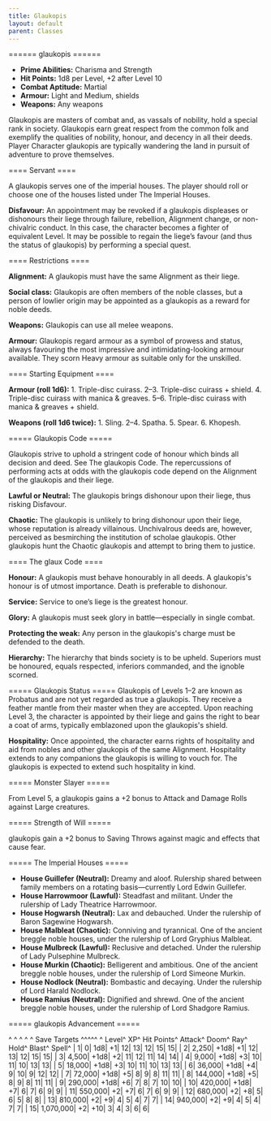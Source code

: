 ```yaml
---
title: Glaukopis
layout: default
parent: Classes
---
```


====== glaukopis ======

  * **Prime Abilities:** Charisma and Strength
  * **Hit Points:** 1d8 per Level, +2 after Level 10
  * **Combat Aptitude:** Martial
  * **Armour:** Light and Medium, shields
  * **Weapons:** Any weapons

Glaukopis are masters of combat and, as vassals of nobility, hold a special rank in society. Glaukopis earn great respect from the common folk and exemplify the qualities of nobility, honour, and decency in all their deeds. Player Character glaukopis are typically wandering the land in pursuit of adventure to prove themselves.

==== Servant ====

A glaukopis serves one of the imperial houses. The player should roll or choose one of the houses listed under The Imperial Houses.

**Disfavour:** An appointment may be revoked if a glaukopis displeases or dishonours their liege through failure, rebellion, Alignment change, or non-chivalric conduct. In this case, the character becomes a fighter of equivalent Level. It may be possible to regain the liege’s favour (and thus the status of glaukopis) by performing a special quest.

==== Restrictions ====

**Alignment:** A glaukopis must have the same Alignment as their liege.

**Social class:** Glaukopis are often members of the noble classes, but a person of lowlier origin may be appointed as a glaukopis as a reward for noble deeds.

**Weapons:** Glaukopis can use all melee weapons.

**Armour:** Glaukopis regard armour as a symbol of prowess and status, always favouring the most impressive and intimidating-looking armour available. They scorn Heavy armour as suitable only for the unskilled.

==== Starting Equipment ====

**Armour (roll 1d6):** 1. Triple-disc cuirass. 2–3. Triple-disc cuirass + shield. 4. Triple-disc cuirass with manica & greaves. 5–6. Triple-disc cuirass with manica & greaves + shield.

**Weapons (roll 1d6 twice):** 1. Sling. 2–4. Spatha. 5. Spear. 6. Khopesh.

===== Glaukopis Code =====

Glaukopis strive to uphold a stringent code of honour which binds all decision and deed. See The glaukopis Code. The repercussions of performing acts at odds with the glaukopis code depend on the Alignment of the glaukopis and their liege.

**Lawful or Neutral:** The glaukopis brings dishonour upon their liege, thus risking Disfavour.

**Chaotic:** The glaukopis is unlikely to bring dishonour upon their liege, whose reputation is already villainous. Unchivalrous deeds are, however, perceived as besmirching the institution of scholae glaukopis. Other glaukopis hunt the Chaotic glaukopis and attempt to bring them to justice.

==== The glaux Code ====

**Honour:** A glaukopis must behave honourably in all deeds. A glaukopis's honour is of utmost importance. Death is preferable to dishonour.

**Service:** Service to one’s liege is the greatest honour.

**Glory:** A glaukopis must seek glory in battle—especially in single combat.

**Protecting the weak:** Any person in the glaukopis's charge must be defended to the death.

**Hierarchy:** The hierarchy that binds society is to be upheld. Superiors must be honoured, equals respected, inferiors commanded, and the ignoble scorned.


===== Glaukopis Status =====
Glaukopis of Levels 1–2 are known as Probatus and are not yet regarded as true a glaukopis. They receive a feather mantle from their master when they are accepted. Upon reaching Level 3, the character is appointed by their liege and gains the right to bear a coat of arms, typically emblazoned upon the glaukopis's shield.

**Hospitality:** Once appointed, the character earns rights of hospitality and aid from nobles and other glaukopis of the same Alignment. Hospitality extends to any companions the glaukopis is willing to vouch for. The glaukopis is expected to extend such hospitality in kind.

===== Monster Slayer =====

From Level 5, a glaukopis gains a +2 bonus to Attack and Damage Rolls against Large creatures.

===== Strength of Will =====

glaukopis gain a +2 bonus to Saving Throws against magic and effects that cause fear.

===== The Imperial Houses =====

  - **House Guillefer (Neutral):** Dreamy and aloof. Rulership shared between family members on a rotating basis—currently Lord Edwin Guillefer.
  - **House Harrowmoor (Lawful):** Steadfast and militant. Under the rulership of Lady Theatrice Harrowmoor.
  - **House Hogwarsh (Neutral):** Lax and debauched. Under the rulership of Baron Sagewine Hogwarsh.
  - **House Malbleat (Chaotic):** Conniving and tyrannical. One of the ancient breggle noble houses, under the rulership of Lord Gryphius Malbleat.
  - **House Mulbreck (Lawful):** Reclusive and detached. Under the rulership of Lady Pulsephine Mulbreck.
  - **House Murkin (Chaotic):** Belligerent and ambitious. One of the ancient breggle noble houses, under the rulership of Lord Simeone Murkin.
  - **House Nodlock (Neutral):** Bombastic and decaying. Under the rulership of Lord Harald Nodlock.
  - **House Ramius (Neutral):** Dignified and shrewd. One of the ancient breggle noble houses, under the rulership of Lord Shadgore Ramius.

===== glaukopis Advancement =====

^ ^ ^ ^ ^  Save Targets  ^^^^^
^ Level^ XP^ Hit Points^ Attack^ Doom^ Ray^ Hold^ Blast^ Spell^
| 1| 0| 1d8| +1| 12| 13| 12| 15| 15|
| 2| 2,250| +1d8| +1| 12| 13| 12| 15| 15|
| 3| 4,500| +1d8| +2| 11| 12| 11| 14| 14|
| 4| 9,000| +1d8| +3| 10| 11| 10| 13| 13|
| 5| 18,000| +1d8| +3| 10| 11| 10| 13| 13|
| 6| 36,000| +1d8| +4| 9| 10| 9| 12| 12|
| 7| 72,000| +1d8| +5| 8| 9| 8| 11| 11|
| 8| 144,000| +1d8| +5| 8| 9| 8| 11| 11|
| 9| 290,000| +1d8| +6| 7| 8| 7| 10| 10|
| 10| 420,000| +1d8| +7| 6| 7| 6| 9| 9|
| 11| 550,000| +2| +7| 6| 7| 6| 9| 9|
| 12| 680,000| +2| +8| 5| 6| 5| 8| 8|
| 13| 810,000| +2| +9| 4| 5| 4| 7| 7|
| 14| 940,000| +2| +9| 4| 5| 4| 7| 7|
| 15| 1,070,000| +2| +10| 3| 4| 3| 6| 6|

